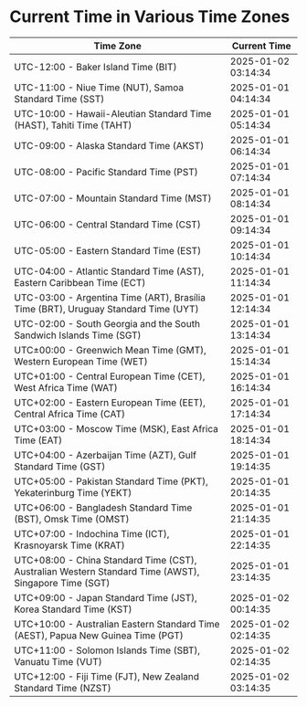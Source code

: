 # Current Time in Various Time Zones

| Time Zone | Current Time |
|-----------|--------------|
| UTC-12:00 - Baker Island Time (BIT) | 2025-01-02 03:14:34 |
| UTC-11:00 - Niue Time (NUT), Samoa Standard Time (SST) | 2025-01-01 04:14:34 |
| UTC-10:00 - Hawaii-Aleutian Standard Time (HAST), Tahiti Time (TAHT) | 2025-01-01 05:14:34 |
| UTC-09:00 - Alaska Standard Time (AKST) | 2025-01-01 06:14:34 |
| UTC-08:00 - Pacific Standard Time (PST) | 2025-01-01 07:14:34 |
| UTC-07:00 - Mountain Standard Time (MST) | 2025-01-01 08:14:34 |
| UTC-06:00 - Central Standard Time (CST) | 2025-01-01 09:14:34 |
| UTC-05:00 - Eastern Standard Time (EST) | 2025-01-01 10:14:34 |
| UTC-04:00 - Atlantic Standard Time (AST), Eastern Caribbean Time (ECT) | 2025-01-01 11:14:34 |
| UTC-03:00 - Argentina Time (ART), Brasília Time (BRT), Uruguay Standard Time (UYT) | 2025-01-01 12:14:34 |
| UTC-02:00 - South Georgia and the South Sandwich Islands Time (SGT) | 2025-01-01 13:14:34 |
| UTC±00:00 - Greenwich Mean Time (GMT), Western European Time (WET) | 2025-01-01 15:14:34 |
| UTC+01:00 - Central European Time (CET), West Africa Time (WAT) | 2025-01-01 16:14:34 |
| UTC+02:00 - Eastern European Time (EET), Central Africa Time (CAT) | 2025-01-01 17:14:34 |
| UTC+03:00 - Moscow Time (MSK), East Africa Time (EAT) | 2025-01-01 18:14:34 |
| UTC+04:00 - Azerbaijan Time (AZT), Gulf Standard Time (GST) | 2025-01-01 19:14:35 |
| UTC+05:00 - Pakistan Standard Time (PKT), Yekaterinburg Time (YEKT) | 2025-01-01 20:14:35 |
| UTC+06:00 - Bangladesh Standard Time (BST), Omsk Time (OMST) | 2025-01-01 21:14:35 |
| UTC+07:00 - Indochina Time (ICT), Krasnoyarsk Time (KRAT) | 2025-01-01 22:14:35 |
| UTC+08:00 - China Standard Time (CST), Australian Western Standard Time (AWST), Singapore Time (SGT) | 2025-01-01 23:14:35 |
| UTC+09:00 - Japan Standard Time (JST), Korea Standard Time (KST) | 2025-01-02 00:14:35 |
| UTC+10:00 - Australian Eastern Standard Time (AEST), Papua New Guinea Time (PGT) | 2025-01-02 02:14:35 |
| UTC+11:00 - Solomon Islands Time (SBT), Vanuatu Time (VUT) | 2025-01-02 02:14:35 |
| UTC+12:00 - Fiji Time (FJT), New Zealand Standard Time (NZST) | 2025-01-02 03:14:35 |
